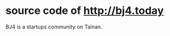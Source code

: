 source code of http://bj4.today
===============================

BJ4 is a startups community on Tainan.
